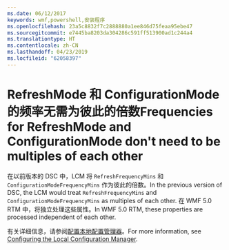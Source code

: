 ```yaml
---
ms.date: 06/12/2017
keywords: wmf,powershell,安装程序
ms.openlocfilehash: 23a5c8832f7c2888880a1ee846d75feaa95ebe47
ms.sourcegitcommit: e7445ba8203da304286c591ff513900ad1c244a4
ms.translationtype: HT
ms.contentlocale: zh-CN
ms.lasthandoff: 04/23/2019
ms.locfileid: "62058397"
---
```

# <a name="frequencies-for-refreshmode-and-configurationmode-dont-need-to-be-multiples-of-each-other"></a><span data-ttu-id="3340e-102">RefreshMode 和 ConfigurationMode 的频率无需为彼此的倍数</span><span class="sxs-lookup"><span data-stu-id="3340e-102">Frequencies for RefreshMode and ConfigurationMode don't need to be multiples of each other</span></span>

<span data-ttu-id="3340e-103">在以前版本的 DSC 中，LCM 将 `RefreshFrequencyMins` 和 `ConfigurationModeFrequencyMins` 作为彼此的倍数。</span><span class="sxs-lookup"><span data-stu-id="3340e-103">In the previous version of DSC, the LCM would treat `RefreshFrequencyMins` and `ConfigurationModeFrequencyMins` as multiples of each other.</span></span> <span data-ttu-id="3340e-104">在 WMF 5.0 RTM 中，将独立处理这些属性。</span><span class="sxs-lookup"><span data-stu-id="3340e-104">In WMF 5.0 RTM, these properties are processed independent of each other.</span></span>

<span data-ttu-id="3340e-105">有关详细信息，请参阅[配置本地配置管理器](https://msdn.microsoft.com/powershell/dsc/metaconfig)。</span><span class="sxs-lookup"><span data-stu-id="3340e-105">For more information, see [Configuring the Local Configuration Manager](https://msdn.microsoft.com/powershell/dsc/metaconfig).</span></span>
